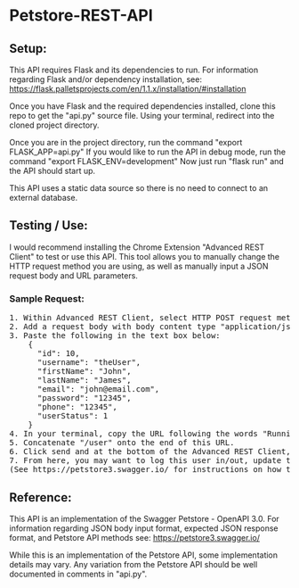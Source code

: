 # Petstore-REST-API

<h2>Setup:</h2>

This API requires Flask and its dependencies to run. For information regarding Flask and/or dependency installation, see:
https://flask.palletsprojects.com/en/1.1.x/installation/#installation 

Once you have Flask and the required dependencies installed, clone this repo to get the "api.py" source file.
Using your terminal, redirect into the cloned project directory. 

Once you are in the project directory, run the command "export FLASK_APP=api.py"
If you would like to run the API in debug mode, run the command "export FLASK_ENV=development"
Now just run "flask run" and the API should start up.
  
This API uses a static data source so there is no need to connect to an external database.
  
<h2>Testing / Use:</h2>

I would recommend installing the Chrome Extension "Advanced REST Client" to test or use this API.
This tool allows you to manually change the HTTP request method you are using, as well as manually
input a JSON request body and URL parameters. 

<h3>Sample Request:</h3>
<pre>
1. Within Advanced REST Client, select HTTP POST request method.
2. Add a request body with body content type "application/json" and switch the Editor view to "Raw input".
3. Paste the following in the text box below:
    {
      "id": 10,
      "username": "theUser",
      "firstName": "John",
      "lastName": "James",
      "email": "john@email.com",
      "password": "12345",
      "phone": "12345",
      "userStatus": 1
    }
4. In your terminal, copy the URL following the words "Running on:" and paste it into the "Request URL" section of the Advanced REST Client.
5. Concatenate "/user" onto the end of this URL.
6. Click send and at the bottom of the Advanced REST Client, you should see a JSON response indicating that a new user was successfully created.
7. From here, you may want to log this user in/out, update their info, or delete them. You can also create multiple users at once. 
(See https://petstore3.swagger.io/ for instructions on how to complete steps 6 and 7.)
</pre>
  
<h2>Reference:</h2>
  
This API is an implementation of the Swagger Petstore - OpenAPI 3.0.
For information regarding JSON body input format, expected JSON response format, and Petstore API methods see:
https://petstore3.swagger.io/
  
While this is an implementation of the Petstore API, some implementation details may vary.
Any variation from the Petstore API should be well documented in comments in "api.py".
